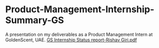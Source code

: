 # Product-Management-Internship-Summary-GS
A presentation on my deliverables as a Product Management Intern at GoldenScent, UAE.
[GS Internship Status report-Rishav Giri.pdf](https://github.com/rishavgiri6/Product-Management-Internship-Summary-GS/files/6743600/GS.Internship.Status.report-Rishav.Giri.pdf)
